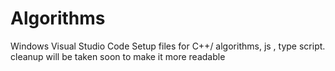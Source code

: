# Algorithms
Windows Visual Studio Code Setup files for C++/ algorithms, js , type script. cleanup will be taken soon to make it more readable

